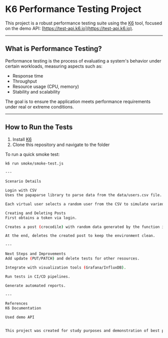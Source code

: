 # K6 Performance Testing Project

This project is a robust performance testing suite using the [K6](https://k6.io/) tool, focused on the demo API: [https://test-api.k6.io](https://test-api.k6.io).

---

## What is Performance Testing?

Performance testing is the process of evaluating a system's behavior under certain workloads, measuring aspects such as:

- Response time
- Throughput
- Resource usage (CPU, memory)
- Stability and scalability

The goal is to ensure the application meets performance requirements under real or extreme conditions.

---

## How to Run the Tests

1. Install [K6](https://k6.io/docs/getting-started/installation/)
2. Clone this repository and navigate to the folder

To run a quick smoke test:

```bash
k6 run smoke/smoke-test.js

---

Scenario Details

Login with CSV
Uses the papaparse library to parse data from the data/users.csv file.

Each virtual user selects a random user from the CSV to simulate varied logins.

Creating and Deleting Posts
First obtains a token via login.

Creates a post (crocodile) with random data generated by the function in utils/dataGenerator.js.

At the end, deletes the created post to keep the environment clean.

---

Next Steps and Improvements
Add update (PUT/PATCH) and delete tests for other resources.

Integrate with visualization tools (Grafana/InfluxDB).

Run tests in CI/CD pipelines.

Generate automated reports.

---

References
K6 Documentation

Used demo API


This project was created for study purposes and demonstration of best practices in performance testing with K6.
